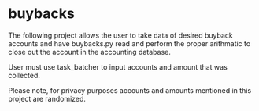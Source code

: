 # buybacks

The following project allows the user to take data of desired buyback accounts and have buybacks.py read and perform the proper arithmatic to close out the account in the accounting database.

User must use task_batcher to input accounts and amount that was collected.

Please note, for privacy purposes accounts and amounts mentioned in this project are randomized.
